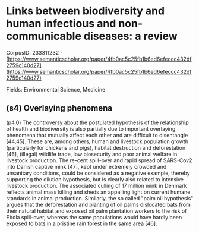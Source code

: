 # Links between biodiversity and human infectious and non-communicable diseases: a review

CorpusID: 233311232 - [https://www.semanticscholar.org/paper/4fb0ac5c25fb1b6ed6efeccc432df2759c140d27](https://www.semanticscholar.org/paper/4fb0ac5c25fb1b6ed6efeccc432df2759c140d27)

Fields: Environmental Science, Medicine

## (s4) Overlaying phenomena
(p4.0) The controversy about the postulated hypothesis of the relationship of health and biodiversity is also partially due to important overlaying phenomena that mutually affect each other and are difficult to disentangle [44,45]. These are, among others, human and livestock population growth (particularly for chickens and pigs), habitat destruction and deforestation [46], (illegal) wildlife trade, low biosecurity and poor animal welfare in livestock production. The re-cent spill-over and rapid spread of SARS-Cov2 into Danish captive mink [47], kept under extremely crowded and unsanitary conditions, could be considered as a negative example, thereby supporting the dilution hypothesis, but is clearly also related to intensive livestock production. The associated culling of 17 million mink in Denmark reflects animal mass killing and sheds an appalling light on current humane standards in animal production. Similarly, the so called "palm oil hypothesis" argues that the deforestation and planting of oil palms dislocated bats from their natural habitat and exposed oil palm plantation workers to the risk of Ebola spill-over, whereas the same populations would have hardly been exposed to bats in a pristine rain forest in the same area [46].

